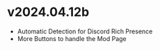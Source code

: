 # v2024.04.12b

- Automatic Detection for Discord Rich Presence
- More Buttons to handle the Mod Page
